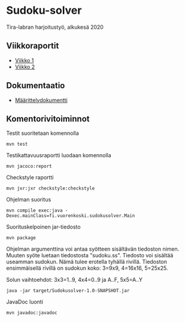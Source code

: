 # Sudoku-solver
Tira-labran harjoitustyö, alkukesä 2020

## Viikkoraportit
* [Viikko 1](dokumentaatio/viikkoraportti1.md)
* [Viikko 2](dokumentaatio/viikkoraportti2.md)

## Dokumentaatio
* [Määrittelydokumentti](dokumentaatio/maarittelydokumentti.md)

## Komentorivitoiminnot

Testit suoritetaan komennolla

```
mvn test
```

Testikattavuusraportti luodaan komennolla

```
mvn jacoco:report
```

Checkstyle raportti

```
mvn jxr:jxr checkstyle:checkstyle
```

Ohjelman suoritus

```
mvn compile exec:java -Dexec.mainClass=fi.vuorenkoski.sudokusolver.Main
```

Suorituskelpoinen jar-tiedosto

```
mvn package
```

Ohjelman argumenttina voi antaa syötteen sisältävän tiedoston nimen. Muuten syöte luetaan tiedostosta "sudoku.ss". Tiedosto voi sisältää useamman sudokun. Nämä tulee erotella tyhällä rivillä. Tiedoston ensimmäisellä rivillä on sudokun koko: 3=9x9, 4=16x16, 5=25x25. 

Solun vaihtoehdot: 3x3=1..9, 4x4=0..9 ja A..F, 5x5=A..Y

```
java -jar target/Sudokusolver-1.0-SNAPSHOT.jar
```


JavaDoc luonti

```
mvn javadoc:javadoc
```

